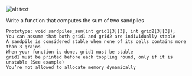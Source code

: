 ![alt text](https://uploads-ssl.webflow.com/6105315644a26f77912a1ada/63eea844ae4e3022154e2878_Holberton.png)

Write a function that computes the sum of two sandpiles

    Prototype: void sandpiles_sum(int grid1[3][3], int grid2[3][3]);
    You can assume that both grid1 and grid2 are individually stable
    A sandpile is considered stable when none of its cells contains more than 3 grains
    When your function is done, grid1 must be stable
    grid1 must be printed before each toppling round, only if it is unstable (See example)
    You’re not allowed to allocate memory dynamically
